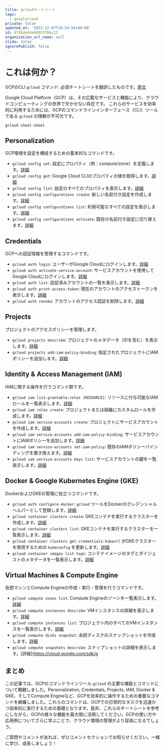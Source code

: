 ```yaml
---
title: gcloudチートシート
tags:
  - googlecloud
private: false
updated_at: '2023-12-07T19:24:54+09:00'
id: 87dbde68e0805376bc23
organization_url_name: null
slide: false
ignorePublish: false
---
```

# これは何か？
GCPのCLI `gcloud` コマンド: 必須チートシートを翻訳したものです。[原文](https://cloud.google.com/sdk/gcloud/reference/cheat-sheet)

Google Cloud Platform（GCP）は、その広範なサービスと機能により、クラウドコンピューティングの世界で欠かせない存在です。
これらのサービスを効率的に利用するためには、GCPのコマンドラインインターフェース（CLI）ツールである `gcloud` の理解が不可欠です。


```bash
gcloud cheat-sheet
```

## Personalization

GCP環境を設定を構成するための基本的なコマンドです。

- `gcloud config set`: 設定にプロパティ（例：compute/zone）を定義します。[詳細](https://cloud.google.com/sdk/gcloud/reference/config/set)
- `gcloud config get`: Google Cloud CLIのプロパティの値を取得します。[詳細](https://cloud.google.com/sdk/gcloud/reference/config/get)
- `gcloud config list`: 設定のすべてのプロパティを表示します。[詳細](https://cloud.google.com/sdk/gcloud/reference/config/list)
- `gcloud config configurations create`: 新しい名前付き設定を作成します。[詳細](https://cloud.google.com/sdk/gcloud/reference/config/configurations/create)
- `gcloud config configurations list`: 利用可能なすべての設定を表示します。[詳細](https://cloud.google.com/sdk/gcloud/reference/config/configurations/list)
- `gcloud config configurations activate`: 既存の名前付き設定に切り替えます。[詳細](https://cloud.google.com/sdk/gcloud/reference/config/configurations/activate)

## Credentials

GCPへの認証情報を管理するコマンドです。

- `gcloud auth login`: ユーザーがGoogle Cloudにログインします。[詳細](https://cloud.google.com/sdk/gcloud/reference/auth/login)
- `gcloud auth activate-service-account`: サービスアカウントを使用してGoogle Cloudにログインします。[詳細](https://cloud.google.com/sdk/gcloud/reference/auth/activate-service-account)
- `gcloud auth list`: 認証済みアカウントの一覧を表示します。[詳細](https://cloud.google.com/sdk/gcloud/reference/auth/list)
- `gcloud auth print-access-token`: 現在のアカウントのアクセストークンを表示します。[詳細](https://cloud.google.com/sdk/gcloud/reference/auth/print-access-token)
- `gcloud auth revoke`: アカウントのアクセス認証を削除します。[詳細](https://cloud.google.com/sdk/gcloud/reference/auth/revoke)

## Projects

プロジェクトのアクセスポリシーを管理します。

- `gcloud projects describe`: プロジェクトのメタデータ（IDを含む）を表示します。[詳細](https://cloud.google.com/sdk/gcloud/reference/projects/describe)
- `gcloud projects add-iam-policy-binding`: 指定されたプロジェクトにIAMポリシーを追加します。[詳細](https://cloud.google.com/sdk/gcloud/reference/projects/add-iam-policy-binding)


## Identity & Access Management (IAM)

IAMに関する操作を行うコマンド群です。

- `gcloud iam list-grantable-roles [RESOURCE]`: リソースに付与可能なIAMロールを一覧表示します。[詳細](https://cloud.google.com/sdk/gcloud/reference/iam/list-grantable-roles)
- `gcloud iam roles create`: プロジェクトまたは組織にカスタムロールを作成します。[詳細](https://cloud.google.com/sdk/gcloud/reference/iam/roles/create)
- `gcloud iam service-accounts create`: プロジェクトにサービスアカウントを作成します。[詳細](https://cloud.google.com/sdk/gcloud/reference/iam/service-accounts/create)
- `gcloud iam service-accounts add-iam-policy-binding`: サービスアカウントにIAMポリシーを追加します。[詳細](https://cloud.google.com/sdk/gcloud/reference/iam/service-accounts/add-iam-policy-binding)
- `gcloud iam service-accounts set-iam-policy`: 既存のIAMポリシーバインディングを置き換えます。[詳細](https://cloud.google.com/sdk/gcloud/reference/iam/service-accounts/set-iam-policy)
- `gcloud iam service-accounts keys list`: サービスアカウントの鍵を一覧表示します。[詳細](https://cloud.google.com/sdk/gcloud/reference/iam/service-accounts/keys/list)

## Docker & Google Kubernetes Engine (GKE)

DockerおよびGKEの管理に役立つコマンドです。

- `gcloud auth configure-docker`: `gcloud` ツールをDockerのクレデンシャルヘルパーとして登録します。[詳細](https://cloud.google.com/sdk/gcloud/reference/auth/configure-docker)
- `gcloud container clusters create`: GKEコンテナを実行するクラスターを作成します。[詳細](https://cloud.google.com/sdk/gcloud/reference/container/clusters/create)
- `gcloud container clusters list`: GKEコンテナを実行するクラスターを一覧表示します。[詳細](https://cloud.google.com/sdk/gcloud/reference/container/clusters/list)
- `gcloud container clusters get-credentials`: `kubectl` がGKEクラスターを使用するための `kubeconfig` を更新します。[詳細](https://cloud.google.com/sdk/gcloud/reference/container/clusters/get-credentials)
- `gcloud container images list-tags`: コンテナイメージのタグとダイジェストのメタデータを一覧表示します。[詳細](https://cloud.google.com/sdk/gcloud/reference/container/images/list-tags)

## Virtual Machines & Compute Engine

仮想マシンとCompute Engineの作成・実行・管理を行うコマンドです。

- `gcloud compute zones list`: Compute Engineのゾーンを一覧表示します。[詳細](https://cloud.google.com/sdk/gcloud/reference/compute/zones/list)
- `gcloud compute instances describe`: VMインスタンスの詳細を表示します。[詳細](https://cloud.google.com/sdk/gcloud/reference/compute/instances/describe)
- `gcloud compute instances list`: プロジェクト内のすべてのVMインスタンスを一覧表示します。[詳細](https://cloud.google.com/sdk/gcloud/reference/compute/instances/list)
- `gcloud compute disks snapshot`: 永続ディスクのスナップショットを作成します。[詳細](https://cloud.google.com/sdk/gcloud/reference/compute/disks/snapshot)
- `gcloud compute snapshots describe`: スナップショットの詳細を表示します。[詳細](https://cloud.google.com/sdk/g

## まとめ

この記事では、GCPのコマンドラインツール `gcloud` の主要な機能とコマンドについて概観しました。Personalization, Credentials, Projects, IAM, Docker & GKE、そしてCompute Engineなど、GCPを効率的に操作するための重要なコマンドを網羅しました。これらのコマンドは、GCPでの日常的なタスクを迅速かつ効率的に実行するための基礎となります。是非、これらのチートシートを参考にしながら、GCPの様々な機能を最大限に活用してください。GCPの使い方や応用例についてさらに学ぶことで、クラウド環境の管理がより容易になるでしょう。

ご質問やコメントがあれば、ぜひコメントセクションでお知らせください。一緒に学び、成長しましょう！
